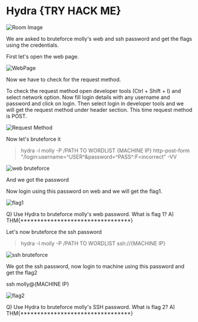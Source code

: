 # Hydra {TRY HACK ME}

![Room Image](https://github.com/M4ddy19/TRYHACKME-Writeups/blob/main/Hydra/Images/Room.png)

We are asked to bruteforce molly's web and ssh password and get the flags using the credentials.

First let's open the web page.

![WebPage](https://github.com/M4ddy19/TRYHACKME-Writeups/blob/main/Hydra/Images/1.png)

Now we have to check for the request method.

To check the request method open developer tools (Ctrl + Shift + I)  and select network option. Now fill login details with any username and password and click on login. Then select login in developer tools and we will get the request method under header section. This time request method is POST.

![Request Method](https://github.com/M4ddy19/TRYHACKME-Writeups/blob/main/Hydra/Images/2.png)

Now let's bruteforce it

> hydra -l molly -P /PATH TO WORDLIST  {MACHINE IP}  http-post-form  "/login:username=^USER^&password=^PASS^:F=incorrect" -VV

![web bruteforce](https://github.com/M4ddy19/TRYHACKME-Writeups/blob/main/Hydra/Images/3.png)

And we got the password

Now login using this password on web and we will get the flag1.

![flag1](https://github.com/M4ddy19/TRYHACKME-Writeups/blob/main/Hydra/Images/4.png)

Q) Use Hydra to bruteforce molly's web password. What is flag 1?
A) THM{*********************************}

Let's now bruteforce the ssh password

> hydra -l molly -P /PATH TO WORDLIST ssh://{MACHINE IP}

![ssh bruteforce](https://github.com/M4ddy19/TRYHACKME-Writeups/blob/main/Hydra/Images/5.png)

We got the ssh password, now login to machine using this password and get the flag2

ssh molly@{MACHINE IP}

![flag2](https://github.com/M4ddy19/TRYHACKME-Writeups/blob/main/Hydra/Images/6.png)

Q) Use Hydra to bruteforce molly's SSH password. What is flag 2?
A) THM{*********************************}
